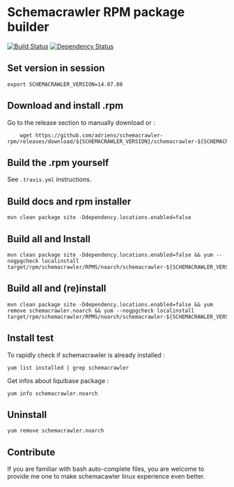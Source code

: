 Schemacrawler RPM package builder
==========================================

[![Build Status](https://travis-ci.org/adriens/schemacrawler-rpm.svg?branch=master)](https://travis-ci.org/adriens/schemacrawler-rpm) [![Dependency Status](https://www.versioneye.com/user/projects/570db48efcd19a00415b1248/badge.svg?style=flat)](https://www.versioneye.com/user/projects/570db48efcd19a00415b1248)

Set version in session
------------------------------------------

    export SCHEMACRAWLER_VERSION=14.07.08

Download and install .rpm
------------------------------------------

Go to the release section to manually download or :
    
        wget https://github.com/adriens/schemacrawler-rpm/releases/download/${SCHEMACRAWLER_VERSION}/schemacrawler-${SCHEMACRAWLER_VERSION}-1.noarch.rpm

Build the .rpm yourself
------------------------------------------

See ```.travis.yml``` instructions.

Build docs and rpm installer
------------------------------------------

    mvn clean package site -Ddependency.locations.enabled=false


Build all and Install
------------------------------------------

    mvn clean package site -Ddependency.locations.enabled=false && yum --nogpgcheck localinstall target/rpm/schemacrawler/RPMS/noarch/schemacrawler-${SCHEMACRAWLER_VERSION}-1.noarch.rpm`




Build all and (re)install
------------------------------------------

    mvn clean package site -Ddependency.locations.enabled=false && yum remove schemacrawler.noarch && yum --nogpgcheck localinstall target/rpm/schemacrawler/RPMS/noarch/schemacrawler-${SCHEMACRAWLER_VERSION}-1.noarch.rpm


Install test
------------------------------------------

To rapidly check if schemacrawler is already installed :

    yum list installed | grep schemacrawler

Get infos about liquibase package :

    yum info schemacrawler.noarch


Uninstall
------------------------------------------

    yum remove schemacrawler.noarch

Contribute
------------------------------------------

If you are familiar with bash auto-complete files, you are welcome to provide me one 
to make schemacawler linux experience even better.
